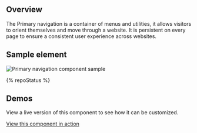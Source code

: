 ## Overview

The Primary navigation is a container of menus and utilities, it allows 
visitors to orient themselves and move through a website. It is persistent on 
every page to ensure a consistent user experience across websites.


## Sample element

<uxdot-example width-adjustment="1000px" variant="full" alignment="left" no-border>
  <img src="{{ './primary-nav-example.png' | url }}" alt="Primary navigation component sample">
</uxdot-example>


{% repoStatus %}


## Demos
View a live version of this component to see how it can be customized.

<rh-cta><a href="https://codepen.io/heyMP/pen/gOoYXov">View this component in action</rh-cta>

